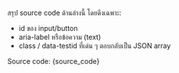สรุป source code ด้านล่างนี้ โดยดึงเฉพาะ:
- id ของ input/button
- aria-label หรือข้อความ (text)
- class / data-testid ที่เด่น ๆ
ตอบกลับเป็น JSON array

Source code:
{source_code}
